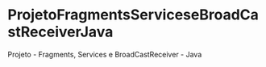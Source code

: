 # ProjetoFragmentsServiceseBroadCastReceiverJava
Projeto - Fragments, Services e BroadCastReceiver - Java
